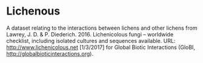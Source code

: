 # Lichenous

A dataset relating to the interactions between lichens and other lichens from Lawrey, J. D. & P. Diederich. 2016. Lichenicolous fungi – worldwide checklist, including isolated cultures and sequences available. URL: http://www.lichenicolous.net [1/3/2017] for Global Biotic Interactions (GloBI, http://globalbioticinteractions.org).
